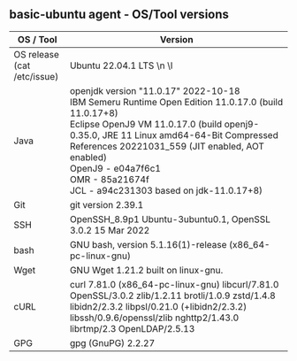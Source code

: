 ## basic-ubuntu agent - OS/Tool versions

| OS / Tool | Version |
| -----------------|---------|
| OS release <br> (cat /etc/issue) | Ubuntu 22.04.1 LTS \n \l |
| Java | openjdk version "11.0.17" 2022-10-18<br>IBM Semeru Runtime Open Edition 11.0.17.0 (build 11.0.17+8)<br>Eclipse OpenJ9 VM 11.0.17.0 (build openj9-0.35.0, JRE 11 Linux amd64-64-Bit Compressed References 20221031_559 (JIT enabled, AOT enabled)<br>OpenJ9   - e04a7f6c1<br>OMR      - 85a21674f<br>JCL      - a94c231303 based on jdk-11.0.17+8) |
| Git | git version 2.39.1 |
| SSH | OpenSSH_8.9p1 Ubuntu-3ubuntu0.1, OpenSSL 3.0.2 15 Mar 2022 |
| bash | GNU bash, version 5.1.16(1)-release (x86_64-pc-linux-gnu) |
| Wget | GNU Wget 1.21.2 built on linux-gnu. |
| cURL | curl 7.81.0 (x86_64-pc-linux-gnu) libcurl/7.81.0 OpenSSL/3.0.2 zlib/1.2.11 brotli/1.0.9 zstd/1.4.8 libidn2/2.3.2 libpsl/0.21.0 (+libidn2/2.3.2) libssh/0.9.6/openssl/zlib nghttp2/1.43.0 librtmp/2.3 OpenLDAP/2.5.13 |
| GPG | gpg (GnuPG) 2.2.27 |